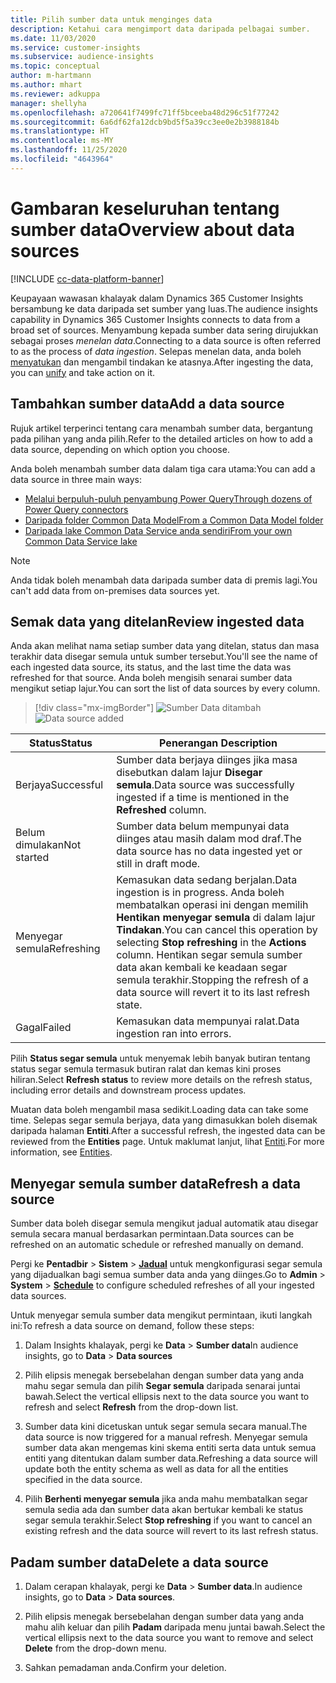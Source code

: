 ```yaml
---
title: Pilih sumber data untuk menginges data
description: Ketahui cara mengimport data daripada pelbagai sumber.
ms.date: 11/03/2020
ms.service: customer-insights
ms.subservice: audience-insights
ms.topic: conceptual
author: m-hartmann
ms.author: mhart
ms.reviewer: adkuppa
manager: shellyha
ms.openlocfilehash: a720641f7499fc71ff5bceeba48d296c51f77242
ms.sourcegitcommit: 6a6df62fa12dcb9bd5f5a39cc3ee0e2b3988184b
ms.translationtype: HT
ms.contentlocale: ms-MY
ms.lasthandoff: 11/25/2020
ms.locfileid: "4643964"
---
```

# <a name="overview-about-data-sources"></a><span data-ttu-id="923a6-103">Gambaran keseluruhan tentang sumber data</span><span class="sxs-lookup"><span data-stu-id="923a6-103">Overview about data sources</span></span>

[!INCLUDE [cc-data-platform-banner](../includes/cc-data-platform-banner.md)]

<span data-ttu-id="923a6-104">Keupayaan wawasan khalayak dalam Dynamics 365 Customer Insights bersambung ke data daripada set sumber yang luas.</span><span class="sxs-lookup"><span data-stu-id="923a6-104">The audience insights capability in Dynamics 365 Customer Insights connects to data from a broad set of sources.</span></span> <span data-ttu-id="923a6-105">Menyambung kepada sumber data sering dirujukkan sebagai proses *menelan data*.</span><span class="sxs-lookup"><span data-stu-id="923a6-105">Connecting to a data source is often referred to as the process of *data ingestion*.</span></span> <span data-ttu-id="923a6-106">Selepas menelan data, anda boleh [menyatukan](data-unification.md) dan mengambil tindakan ke atasnya.</span><span class="sxs-lookup"><span data-stu-id="923a6-106">After ingesting the data, you can [unify](data-unification.md) and take action on it.</span></span>

## <a name="add-a-data-source"></a><span data-ttu-id="923a6-107">Tambahkan sumber data</span><span class="sxs-lookup"><span data-stu-id="923a6-107">Add a data source</span></span>

<span data-ttu-id="923a6-108">Rujuk artikel terperinci tentang cara menambah sumber data, bergantung pada pilihan yang anda pilih.</span><span class="sxs-lookup"><span data-stu-id="923a6-108">Refer to the detailed articles on how to add a data source, depending on which option you choose.</span></span>

<span data-ttu-id="923a6-109">Anda boleh menambah sumber data dalam tiga cara utama:</span><span class="sxs-lookup"><span data-stu-id="923a6-109">You can add a data source in three main ways:</span></span>

- [<span data-ttu-id="923a6-110">Melalui berpuluh-puluh penyambung Power Query</span><span class="sxs-lookup"><span data-stu-id="923a6-110">Through dozens of Power Query connectors</span></span>](connect-power-query.md)
- [<span data-ttu-id="923a6-111">Daripada folder Common Data Model</span><span class="sxs-lookup"><span data-stu-id="923a6-111">From a Common Data Model folder</span></span>](connect-common-data-model.md)
- [<span data-ttu-id="923a6-112">Daripada lake Common Data Service anda sendiri</span><span class="sxs-lookup"><span data-stu-id="923a6-112">From your own Common Data Service lake</span></span>](connect-common-data-service-lake.md)

> [!NOTE]
> <span data-ttu-id="923a6-113">Anda tidak boleh menambah data daripada sumber data di premis lagi.</span><span class="sxs-lookup"><span data-stu-id="923a6-113">You can't add data from on-premises data sources yet.</span></span>

## <a name="review-ingested-data"></a><span data-ttu-id="923a6-114">Semak data yang ditelan</span><span class="sxs-lookup"><span data-stu-id="923a6-114">Review ingested data</span></span>

<span data-ttu-id="923a6-115">Anda akan melihat nama setiap sumber data yang ditelan, status dan masa terakhir data disegar semula untuk sumber tersebut.</span><span class="sxs-lookup"><span data-stu-id="923a6-115">You'll see the name of each ingested data source, its status, and the last time the data was refreshed for that source.</span></span> <span data-ttu-id="923a6-116">Anda boleh mengisih senarai sumber data mengikut setiap lajur.</span><span class="sxs-lookup"><span data-stu-id="923a6-116">You can sort the list of data sources by every column.</span></span>

> [!div class="mx-imgBorder"]
> <span data-ttu-id="923a6-117">![Sumber Data ditambah](media/configure-data-datasource-added.png "Sumber Data ditambah")</span><span class="sxs-lookup"><span data-stu-id="923a6-117">![Data source added](media/configure-data-datasource-added.png "Data source added")</span></span>

|<span data-ttu-id="923a6-118">Status</span><span class="sxs-lookup"><span data-stu-id="923a6-118">Status</span></span>  |<span data-ttu-id="923a6-119">Penerangan </span><span class="sxs-lookup"><span data-stu-id="923a6-119">Description</span></span>  |
|---------|---------|
|<span data-ttu-id="923a6-120">Berjaya</span><span class="sxs-lookup"><span data-stu-id="923a6-120">Successful</span></span>   |<span data-ttu-id="923a6-121">Sumber data berjaya diinges jika masa disebutkan dalam lajur **Disegar semula**.</span><span class="sxs-lookup"><span data-stu-id="923a6-121">Data source was successfully ingested if a time is mentioned in the **Refreshed** column.</span></span>
|<span data-ttu-id="923a6-122">Belum dimulakan</span><span class="sxs-lookup"><span data-stu-id="923a6-122">Not started</span></span>   |<span data-ttu-id="923a6-123">Sumber data belum mempunyai data diinges atau masih dalam mod draf.</span><span class="sxs-lookup"><span data-stu-id="923a6-123">The data source has no data ingested yet or still in draft mode.</span></span>         |
|<span data-ttu-id="923a6-124">Menyegar semula</span><span class="sxs-lookup"><span data-stu-id="923a6-124">Refreshing</span></span>    |<span data-ttu-id="923a6-125">Kemasukan data sedang berjalan.</span><span class="sxs-lookup"><span data-stu-id="923a6-125">Data ingestion is in progress.</span></span> <span data-ttu-id="923a6-126">Anda boleh membatalkan operasi ini dengan memilih **Hentikan menyegar semula** di dalam lajur **Tindakan**.</span><span class="sxs-lookup"><span data-stu-id="923a6-126">You can cancel this operation by selecting **Stop refreshing** in the **Actions** column.</span></span> <span data-ttu-id="923a6-127">Hentikan segar semula sumber data akan kembali ke keadaan segar semula terakhir.</span><span class="sxs-lookup"><span data-stu-id="923a6-127">Stopping the refresh of a data source will revert it to its last refresh state.</span></span>       |
|<span data-ttu-id="923a6-128">Gagal</span><span class="sxs-lookup"><span data-stu-id="923a6-128">Failed</span></span>     |<span data-ttu-id="923a6-129">Kemasukan data mempunyai ralat.</span><span class="sxs-lookup"><span data-stu-id="923a6-129">Data ingestion ran into errors.</span></span>         |

<span data-ttu-id="923a6-130">Pilih **Status segar semula** untuk menyemak lebih banyak butiran tentang status segar semula termasuk butiran ralat dan kemas kini proses hiliran.</span><span class="sxs-lookup"><span data-stu-id="923a6-130">Select **Refresh status** to review more details on the refresh status, including error details and downstream process updates.</span></span>

<span data-ttu-id="923a6-131">Muatan data boleh mengambil masa sedikit.</span><span class="sxs-lookup"><span data-stu-id="923a6-131">Loading data can take some time.</span></span> <span data-ttu-id="923a6-132">Selepas segar semula berjaya, data yang dimasukkan boleh disemak daripada halaman **Entiti**.</span><span class="sxs-lookup"><span data-stu-id="923a6-132">After a successful refresh, the ingested data can be reviewed from the **Entities** page.</span></span> <span data-ttu-id="923a6-133">Untuk maklumat lanjut, lihat [Entiti](entities.md).</span><span class="sxs-lookup"><span data-stu-id="923a6-133">For more information, see [Entities](entities.md).</span></span>

## <a name="refresh-a-data-source"></a><span data-ttu-id="923a6-134">Menyegar semula sumber data</span><span class="sxs-lookup"><span data-stu-id="923a6-134">Refresh a data source</span></span>

<span data-ttu-id="923a6-135">Sumber data boleh disegar semula mengikut jadual automatik atau disegar semula secara manual berdasarkan permintaan.</span><span class="sxs-lookup"><span data-stu-id="923a6-135">Data sources can be refreshed on an automatic schedule or refreshed manually on demand.</span></span> 

<span data-ttu-id="923a6-136">Pergi ke **Pentadbir** > **Sistem** > [**Jadual**](system.md#schedule-tab) untuk mengkonfigurasi segar semula yang dijadualkan bagi semua sumber data anda yang diinges.</span><span class="sxs-lookup"><span data-stu-id="923a6-136">Go to **Admin** > **System** > [**Schedule**](system.md#schedule-tab) to configure scheduled refreshes of all your ingested data sources.</span></span>

<span data-ttu-id="923a6-137">Untuk menyegar semula sumber data mengikut permintaan, ikuti langkah ini:</span><span class="sxs-lookup"><span data-stu-id="923a6-137">To refresh a data source on demand, follow these steps:</span></span>

1. <span data-ttu-id="923a6-138">Dalam Insights khalayak, pergi ke **Data** > **Sumber data**</span><span class="sxs-lookup"><span data-stu-id="923a6-138">In audience insights, go to **Data** > **Data sources**</span></span>

2. <span data-ttu-id="923a6-139">Pilih elipsis menegak bersebelahan dengan sumber data yang anda mahu segar semula dan pilih **Segar semula** daripada senarai juntai bawah.</span><span class="sxs-lookup"><span data-stu-id="923a6-139">Select the vertical ellipsis next to the data source you want to refresh and select **Refresh** from the drop-down list.</span></span>

3. <span data-ttu-id="923a6-140">Sumber data kini dicetuskan untuk segar semula secara manual.</span><span class="sxs-lookup"><span data-stu-id="923a6-140">The data source is now triggered for a manual refresh.</span></span> <span data-ttu-id="923a6-141">Menyegar semula sumber data akan mengemas kini skema entiti serta data untuk semua entiti yang ditentukan dalam sumber data.</span><span class="sxs-lookup"><span data-stu-id="923a6-141">Refreshing a data source will update both the entity schema as well as data for all the entities specified in the data source.</span></span>

4. <span data-ttu-id="923a6-142">Pilih **Berhenti menyegar semula** jika anda mahu membatalkan segar semula sedia ada dan sumber data akan bertukar kembali ke status segar semula terakhir.</span><span class="sxs-lookup"><span data-stu-id="923a6-142">Select **Stop refreshing** if you want to cancel an existing refresh and the data source will revert to its last refresh status.</span></span>

## <a name="delete-a-data-source"></a><span data-ttu-id="923a6-143">Padam sumber data</span><span class="sxs-lookup"><span data-stu-id="923a6-143">Delete a data source</span></span>

1. <span data-ttu-id="923a6-144">Dalam cerapan khalayak, pergi ke **Data** > **Sumber data**.</span><span class="sxs-lookup"><span data-stu-id="923a6-144">In audience insights, go to **Data** > **Data sources**.</span></span>

2. <span data-ttu-id="923a6-145">Pilih elipsis menegak bersebelahan dengan sumber data yang anda mahu alih keluar dan pilih **Padam** daripada menu juntai bawah.</span><span class="sxs-lookup"><span data-stu-id="923a6-145">Select the vertical ellipsis next to the data source you want to remove and select **Delete** from the drop-down menu.</span></span>

3. <span data-ttu-id="923a6-146">Sahkan pemadaman anda.</span><span class="sxs-lookup"><span data-stu-id="923a6-146">Confirm your deletion.</span></span>
